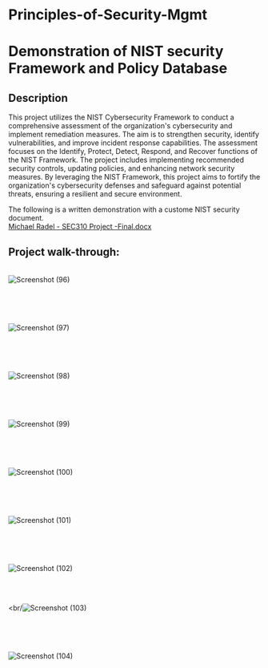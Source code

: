 # Principles-of-Security-Mgmt


<h1>Demonstration of NIST security Framework and Policy Database</h1>

<h2>Description</h2>
This project utilizes the NIST Cybersecurity Framework to conduct a comprehensive assessment of the organization's cybersecurity and implement remediation measures. The aim is to strengthen security, identify vulnerabilities, and improve incident response capabilities. The assessment focuses on the Identify, Protect, Detect, Respond, and Recover functions of the NIST Framework. The project includes implementing recommended security controls, updating policies, and enhancing network security measures. By leveraging the NIST Framework, this project aims to fortify the organization's cybersecurity defenses and safeguard against potential threats, ensuring a resilient and secure environment.
<br />

<p allign="center">
 
The following is a written demonstration with a custome NIST security document.<br />
[Michael Radel - SEC310 Project -Final.docx](https://github.com/Radel024/Principles-of-Security-Mgmt/files/12044956/Michael.Radel.-.SEC310.Project.-Final.docx)
 <br />

<h2>Project walk-through:</h2>

<p align="center">

<br />![Screenshot (96)](https://github.com/Radel024/Principles-of-Security-Mgmt/assets/137848295/ae39fc84-bb68-412d-bf9a-36d194a14ee6)

<br />
<br />
 

<br />![Screenshot (97)](https://github.com/Radel024/Principles-of-Security-Mgmt/assets/137848295/a2a62aa9-b7de-49cd-af2c-68112be57133)

<br />
<br />

<br />![Screenshot (98)](https://github.com/Radel024/Principles-of-Security-Mgmt/assets/137848295/30a9018c-b4b9-464c-aa9d-eb71cb1d9b70)

<br />
<br />

<br />![Screenshot (99)](https://github.com/Radel024/Principles-of-Security-Mgmt/assets/137848295/39436fbd-b055-4014-bda9-4aed514e02df)

<br />
<br />

<br />![Screenshot (100)](https://github.com/Radel024/Principles-of-Security-Mgmt/assets/137848295/ae749d93-5c69-4143-bd3f-7deab1ebde50)

<br />
<br />


<br/>![Screenshot (101)](https://github.com/Radel024/Principles-of-Security-Mgmt/assets/137848295/422a22d0-fee0-4639-b469-c20d1e25a9f9)

<br />
<br />

<br/>![Screenshot (102)](https://github.com/Radel024/Principles-of-Security-Mgmt/assets/137848295/36269b71-a720-4f3a-88bd-ed5eefbc241d)

<br/>
<br/>

<br/![Screenshot (103)](https://github.com/Radel024/Principles-of-Security-Mgmt/assets/137848295/ef0224b5-628b-4552-8475-9b9d89f2a1de)

<br/>
<br/>

<br/>![Screenshot (104)](https://github.com/Radel024/Principles-of-Security-Mgmt/assets/137848295/239e6772-a0d6-4670-8081-abb370cae1f0)

<br/>
<br/>



<!--
 ```diff
- text in red
+ text in green
! text in orange
# text in gray
@@ text in purple (and bold)@@
```
--!>
